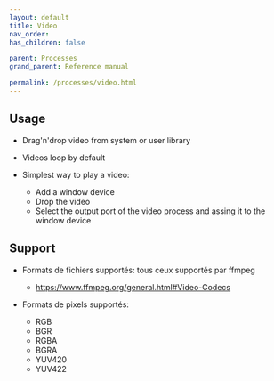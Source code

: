 ```yaml
---
layout: default
title: Video
nav_order:
has_children: false

parent: Processes
grand_parent: Reference manual

permalink: /processes/video.html
---
```


## Usage
- Drag'n'drop video from system or user library
- Videos loop by default

- Simplest way to play a video:
  * Add a window device
  * Drop the video
  * Select the output port of the video process and assing it to the window device

## Support
- Formats de fichiers supportés: tous ceux supportés par ffmpeg
  * https://www.ffmpeg.org/general.html#Video-Codecs


- Formats de pixels supportés:
  * RGB
  * BGR
  * RGBA
  * BGRA
  * YUV420
  * YUV422